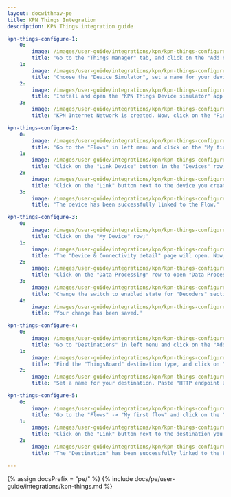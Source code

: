 ```yaml
---
layout: docwithnav-pe
title: KPN Things Integration
description: KPN Things integration guide

kpn-things-configure-1:
    0:
        image: /images/user-guide/integrations/kpn/kpn-things-configure-1-pe.png
        title: 'Go to the "Things manager" tab, and click on the "Add new device";'
    1:
        image: /images/user-guide/integrations/kpn/kpn-things-configure-2-pe.png
        title: 'Choose the "Device Simulator", set a name for your device, and click on the "Add device" button;'
    2:
        image: /images/user-guide/integrations/kpn/kpn-things-configure-3-pe.png
        title: 'Install and open the "KPN Things Device simulator" app on your phone. Follow the instructions on your phone to scan this QR code. Then, click on the "Add Network Info" button;'
    3:
        image: /images/user-guide/integrations/kpn/kpn-things-configure-4-pe.png
        title: 'KPN Internet Network is created. Now, click on the "Finish" button.'

kpn-things-configure-2:
    0:
        image: /images/user-guide/integrations/kpn/kpn-things-configure-5-pe.png
        title: 'Go to the "Flows" in left menu and click on the "My first flow" row;'
    1:
        image: /images/user-guide/integrations/kpn/kpn-things-configure-6-pe.png
        title: 'Click on the "Link Device" button in the "Devices" row;'
    2:
        image: /images/user-guide/integrations/kpn/kpn-things-configure-7-pe.png
        title: 'Click on the "Link" button next to the device you created earlier;'
    3:
        image: /images/user-guide/integrations/kpn/kpn-things-configure-8-pe.png
        title: 'The device has been successfully linked to the Flow.'

kpn-things-configure-3:
    0:
        image: /images/user-guide/integrations/kpn/kpn-things-configure-9-pe.png
        title: 'Click on the "My Device" row;'
    1:
        image: /images/user-guide/integrations/kpn/kpn-things-configure-10-pe.png
        title: 'The "Device & Connectivity detail" page will open. Now, go to the "Flows" tab, and click on "My first flow" row;'
    2:
        image: /images/user-guide/integrations/kpn/kpn-things-configure-11-pe.png
        title: 'Click on the "Data Processing" row to open "Data Processing details" page;'
    3:
        image: /images/user-guide/integrations/kpn/kpn-things-configure-12-pe.png
        title: 'Change the switch to enabled state for "Decoders" section;'
    4:
        image: /images/user-guide/integrations/kpn/kpn-things-configure-13-pe.png
        title: 'Your change has been saved.'

kpn-things-configure-4:
    0:
        image: /images/user-guide/integrations/kpn/kpn-things-configure-14-pe.png
        title: 'Go to "Destinations" in left menu and click on the "Add new Destination" button;'
    1:
        image: /images/user-guide/integrations/kpn/kpn-things-configure-15-pe.png
        title: 'Find the "ThingsBoard" destination type, and click on "Choose ThingsBoard" button;'
    2:
        image: /images/user-guide/integrations/kpn/kpn-things-configure-16-pe.png
        title: 'Set a name for your destination. Paste "HTTP endpoint URL" from ThingsBoard integration page to "HTTP endpoint URL" field. Now, click on the "Generate" button, and save generated value. We will use it on ThingsBoard. Finally, click on the "Add ThingsBoard Destination" button.'

kpn-things-configure-5:
    0:
        image: /images/user-guide/integrations/kpn/kpn-things-configure-17-pe.png
        title: 'Go to the "Flows" -> "My first flow" and click on the "Link Destination" button in the "Destinations" row;'
    1:
        image: /images/user-guide/integrations/kpn/kpn-things-configure-18-pe.png
        title: 'Click on the "Link" button next to the destination you created earlier;'
    2:
        image: /images/user-guide/integrations/kpn/kpn-things-configure-19-pe.png
        title: 'The "Destination" has been successfully linked to the Flow.'

---
```

{% assign docsPrefix = "pe/" %}
{% include docs/pe/user-guide/integrations/kpn-things.md %}